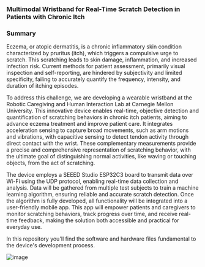 ### Multimodal Wristband for Real-Time Scratch Detection in Patients with Chronic Itch

### Summary
Eczema, or atopic dermatitis, is a chronic inflammatory skin condition characterized by pruritus (itch), which triggers a compulsive urge to scratch. This scratching leads to skin damage, inflammation, and increased infection risk. Current methods for patient assessment, primarily visual inspection and self-reporting, are hindered by subjectivity and limited specificity, failing to accurately quantify the frequency, intensity, and duration of itching episodes.

To address this challenge, we are developing a wearable wristband at the Robotic Caregiving and Human Interaction Lab at Carnegie Mellon University. This innovative device enables real-time, objective detection and quantification of scratching behaviors in chronic itch patients, aiming to advance eczema treatment and improve patient care. It integrates acceleration sensing to capture broad movements, such as arm motions and vibrations, with capacitive sensing to detect tendon activity through direct contact with the wrist. These complementary measurements provide a precise and comprehensive representation of scratching behavior, with the ultimate goal of distinguishing normal activities, like waving or touching objects, from the act of scratching.

The device employs a SEEED Studio ESP32C3 board to transmit data over Wi-Fi using the UDP protocol, enabling real-time data collection and analysis. Data will be gathered from multiple test subjects to train a machine learning algorithm, ensuring reliable and accurate scratch detection. Once the algorithm is fully developed, all functionality will be integrated into a user-friendly mobile app. This app will empower patients and caregivers to monitor scratching behaviors, track progress over time, and receive real-time feedback, making the solution both accessible and practical for everyday use.

In this repository you'll find the software and hardware files fundamental to the device's development process.

![image](https://github.com/user-attachments/assets/c004416c-9262-4a2b-a296-18570cefe2b0)
